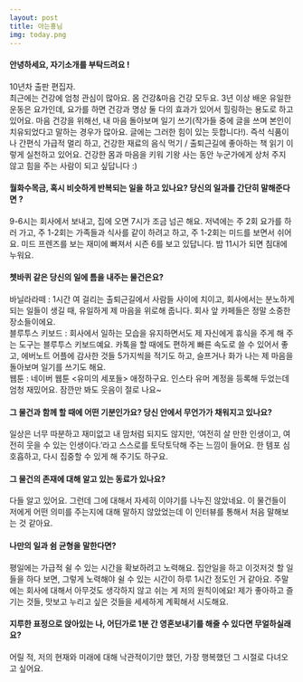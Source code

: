 ```yaml
---
layout: post
title: 아는횽님
img: today.png 
---
```



#### 안녕하세요, 자기소개를 부탁드려요 !

10년차 출판 편집자.  
최근에는 건강에 엄청 관심이 많아요. 몸 건강&마음 건강 모두요. 3년 이상 배운 유일한 운동은 요가인데, 요가를 하면 건강과 명상 둘 다의 효과가 있어서 힐링하는 용도로 하고 있어요.  마음 건강을 위해선, 내 마음 돌아보며 일기 쓰기(작가들 중에 글을 쓰며 본인이 치유되었다고 말하는 경우가 많아요. 글에는 그러한 힘이 있는 듯합니다!). 
즉석 식품이나 간편식 가급적 멀리 하고, 건강한 재료의 음식 먹기 / 출퇴근길에 좋아하는 책 읽기 이렇게 실천하고 있어요. 건강한 몸과 마음을 키워 기왕 사는 동안 누군가에게 상처 주지 않고 힘을 주는 사람이 되고 싶답니다 :) 

#### 월화수목금, 혹시 비슷하게 반복되는 일을 하고 있나요? 당신의 일과를 간단히 말해준다면 ?

9-6시는 회사에서 보내고, 집에 오면 7시가 조금 넘곤 해요. 저녁에는 주 2회 요가를 하러 가고, 주 1-2회는 가족들과 식사를 같이 하려고 하고, 주 1-2회는 미드를 보면서 쉬어요. 미드 프렌즈를 보는 재미에 빠져서 시즌 6를 보고 있답니다. 밤 11시가 되면 침대에 누워요.

#### 쳇바퀴 같은 당신의 일에 틈을 내주는 물건은요?

바닐라라떼 : 1시간 여 걸리는 출퇴근길에서 사람들 사이에 치이고, 회사에서는 분노하게 되는 일들이 생길 때, 유일하게 제 마음을 위로해 줍니다. 회사 앞 카페들은 정말 소중한 장소들이에요.   
블루투스 키보드 : 회사에서 일하는 모습을 유지하면서도 제 자신에게 휴식을 주게 해 주는 도구는 블루투스 키보드예요. 카톡을 할 때에도 편하게 빠른 속도로 쓸 수 있어서 좋고, 에버노트 어플에 감사한 것들 5가지씩을 적기도 하고, 슬프거나 화가 나는 제 마음을 돌아보며 일기를 쓰기도 해요.   
웹툰 : 네이버 웹툰 <유미의 세포들> 애정하구요. 인스타 유머 계정을 등록해 두었는데 엄청 재밌어요. 잠깐만 봐도 웃음이 절로 나요~

#### 그 물건과 함께 할 때에 어떤 기분인가요? 당신 안에서 무언가가 채워지고 있나요?

일상은 너무 따분하고 재미없고 내 맘처럼 되지도 않지만, ‘여전히 살 만한 인생이고, 여전히 웃을 수 있는 인생이다.’라고 스스로를 토닥토닥해 주는 느낌이 들어요. 한 템포 심호흡하고, 다시 집중할 수 있게 해 주기도 하구요.

#### 그 물건의 존재에 대해 알고 있는 동료가 있나요?

다들 알고 있어요. 그런데 그에 대해서 자세히 이야기를 나누진 않았네요. 이 물건들이 저에게 어떤 의미를 주는지에 대해 말하지 않았었는데 이 인터뷰를 통해서 처음 말해보는 것 같아요.

#### 나만의 일과 쉼 균형을 말한다면?

평일에는 가급적 쉴 수 있는 시간을 확보하려고 노력해요. 집안일을 하고 이것저것 할 일들을 하다 보면, 그렇게 노력해야 쉴 수 있는 시간이 하루 1시간 정도인 거 같아요.  주말에는 회사에 대해서 아무것도 생각하지 않고 쉬는 게 저의 원칙이에요! 제가 좋아하고 즐기는 것들, 맛보고 누리고 싶은 것들을 세세하게 계획해서 시도해요.

#### 지루한 표정으로 앉아있는 나, 어딘가로 1분 간 영혼보내기를 해줄 수 있다면 무얼하실래요?

어릴 적, 저의 현재와 미래에 대해 낙관적이기만 했던, 가장 행복했던 그 시절로 다녀오고 싶어요.

